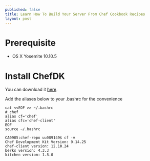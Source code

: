 ```yaml
---
published: false
title: Learn How To Build Your Server From Chef Cookbook Recipes
layout: post
---
```

# Prerequisite
- OS X Yosemite 10.10.5

# Install ChefDK

You can download it [here](https://downloads.chef.io/chef-dk/mac/).

Add the aliases below to your .bashrc for the convenience

```
cat <<EOF >> ~/.bashrc
# chef
alias cf='chef'
alias cfc='chef-client'
EOF
source ~/.bashrc
```

```
CA0905:chef-repo uu089149$ cf -v
Chef Development Kit Version: 0.14.25
chef-client version: 12.10.24
berks version: 4.3.3
kitchen version: 1.8.0
```

